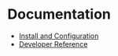 # Documentation

* [Install and Configuration](01-install-and-config.md)
* [Developer Reference](02-developer-reference.md)

